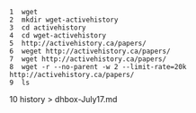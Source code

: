    1  wget
    2  mkdir wget-activehistory
    3  cd activehistory
    4  cd wget-activehistory
    5  http://activehistory.ca/papers/
    6  weget http://activehistory.ca/papers/
    7  wget http://activehistory.ca/papers/
    8  wget -r --no-parent -w 2 --limit-rate=20k http://activehistory.ca/papers/
    9  ls
   10  history > dhbox-July17.md
